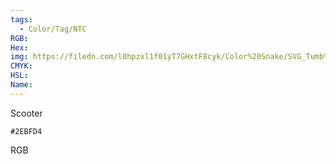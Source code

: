 ```yaml
---
tags:
  - Color/Tag/NTC
RGB:
Hex:
img: https://filedn.com/l0hpzxl1f01yT7GHxtF8cyk/Color%20Snake/SVG_Tumb%20Mass%20No%20Name/2EBFD4.svg
CMYK:
HSL:
Name:
---
```

Scooter
```palette
#2EBFD4
```
RGB
